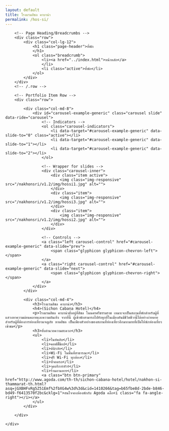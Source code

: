 ```yaml
---
layout: default
title: โรงแรมสิชล คาบาน่า
permalink: /hos-si/
---
```



<div class="container">

        <!-- Page Heading/Breadcrumbs -->
        <div class="row">
            <div class="col-lg-12">
                <h1 class="page-header">ที่พัก
                </h1>
                <ol class="breadcrumb">
                    <li><a href="../index.html">หน้าหลัก</a>
                    </li>
                    <li class="active">ที่พัก</li>
                </ol>
            </div>
        </div>
        <!-- /.row -->

        <!-- Portfolio Item Row -->
        <div class="row">

            <div class="col-md-8">
                <div id="carousel-example-generic" class="carousel slide" data-ride="carousel">
                    <!-- Indicators -->
                    <ol class="carousel-indicators">
                        <li data-target="#carousel-example-generic" data-slide-to="0" class="active"></li>
                        <li data-target="#carousel-example-generic" data-slide-to="1"></li>
                        <li data-target="#carousel-example-generic" data-slide-to="2"></li>
                    </ol>

                    <!-- Wrapper for slides -->
                    <div class="carousel-inner">
                        <div class="item active">
                            <img class="img-responsive" src="/nakhonsri/v1.2/img/hossi1.jpg" alt="">
                        </div>
                        <div class="item">
                            <img class="img-responsive" src="/nakhonsri/v1.2/img/hossi3.jpg" alt="">
                        </div>
                        <div class="item">
                            <img class="img-responsive" src="/nakhonsri/v1.2/img/hossi2.jpg" alt="">
                        </div>
                    </div>

                    <!-- Controls -->
                    <a class="left carousel-control" href="#carousel-example-generic" data-slide="prev">
                        <span class="glyphicon glyphicon-chevron-left"></span>
                    </a>
                    <a class="right carousel-control" href="#carousel-example-generic" data-slide="next">
                        <span class="glyphicon glyphicon-chevron-right"></span>
                    </a>
                </div>
            </div>

            <div class="col-md-4">
                <h3>โรงแรมสิชล คาบาน่า</h3>
                <h4>(Sichon Cabana Hotel)</h4>
                <p>โรงแรมสิชล คาบาน่าตั้งอยู่ที่สิชล ในนครศรีธรรมราช เหมาะจะเป็นสถานที่พักสำหรับผู้ที่แสวงหาความผ่อนคลายและความบันเทิง จากที่นี้ ผู้เข้าพักสามารถไปยังทุกที่ในเมืองอันมีชีวิตชีวานี้ได้อย่างง่ายดาย สำหรับผู้ที่ต้องการท่องเที่ยวผจญภัย หาดสิชล เป็นเพียงตัวอย่างของสถานที่ท่องเที่ยวอีกมากมายที่เปิดให้นักท่องเที่ยวเข้าชม</p>
                <h3>สิ่งอำนวยความสะดวก</h3>
                <ul>
                    <li>ไนท์คลับ</li>
                    <li>คอฟฟี่ช๊อป</li>
                    <li>ต้นิรภัย</li>
                    <li>Wi-Fi ในพื้นที่สาธารณะ</li>
                    <li>ฟรี Wi-Fi ทุกห้อง</li>
                    <li>ที่จอดรถ</li>
                    <li>จุดบริการทัวร์</li>
                    <li>ร้านอานหาร</li>
                    <a class="btn btn-primary" href="http://www.agoda.com/th-th/sichon-cabana-hotel/hotel/nakhon-si-thammarat-th.html?asq=jGXBHFvRg5Z51Emf%2fbXG4w%3d%3d&cid=1410266&tag=b65fbe8d-2bde-b846-bd49-f6413570f2bc&cklg=1">สนใจจองห้องพักกับ Agoda คลิ๊ก<i class="fa fa-angle-right"></i></a>
                </ul>
            </div>

        </div>

    </div>
